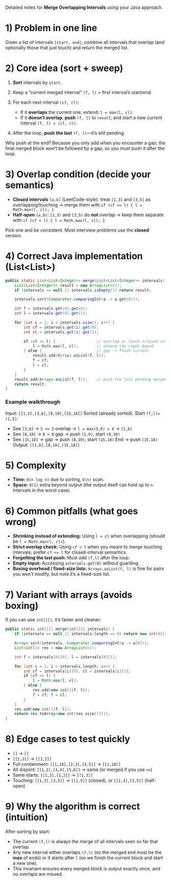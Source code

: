 Detailed notes for **Merge Overlapping Intervals** using your Java approach.

# 1) Problem in one line

Given a list of intervals `[start, end]`, combine all intervals that overlap (and optionally those that just touch) and return the merged list.

# 2) Core idea (sort + sweep)

1. **Sort** intervals by `start`.
2. Keep a “current merged interval” `(f, l)` = first interval’s start/end.
3. For each next interval `(cf, cl)`:

   * If it **overlaps** the current one, extend: `l = max(l, cl)`.
   * If it **doesn’t overlap**, **push** `(f, l)` to `result`, and start a new current interval `(f, l) = (cf, cl)`.
4. After the loop, **push the last** `(f, l)`—it’s still pending.

Why push at the end? Because you only add when you encounter a gap; the final merged block won’t be followed by a gap, so you must push it after the loop.

# 3) Overlap condition (decide your semantics)

* **Closed intervals** `[a,b]` (LeetCode-style): treat `[1,3]` and `[3,5]` as overlapping/touching → merge them with
  `if (cf <= l) { l = Math.max(l, cl); }`
* **Half-open** `[a,b)`: `[1,3)` and `[3,5)` do **not** overlap → keep them separate with
  `if (cf < l) { l = Math.max(l, cl); }`

Pick one and be consistent. Most interview problems use the **closed** version.

# 4) Correct Java implementation (List\<List<Integer>>)

```java
public static List<List<Integer>> merge(List<List<Integer>> intervals) {
    List<List<Integer>> result = new ArrayList<>();
    if (intervals == null || intervals.isEmpty()) return result;

    intervals.sort(Comparator.comparingInt(a -> a.get(0)));

    int f = intervals.get(0).get(0);
    int l = intervals.get(0).get(1);

    for (int i = 1; i < intervals.size(); i++) {
        int cf = intervals.get(i).get(0);
        int cl = intervals.get(i).get(1);

        if (cf <= l) {                  // overlap or touch (closed intervals)
            l = Math.max(l, cl);        // extend the right bound
        } else {                        // gap -> flush current
            result.add(Arrays.asList(f, l));
            f = cf;
            l = cl;
        }
    }
    result.add(Arrays.asList(f, l));    // push the last pending merged interval
    return result;
}
```

### Example walkthrough

Input: `[[1,5],[3,6],[8,10],[15,18]]`
Sorted (already sorted). Start `(f,l)=(1,5)`:

* See `[3,6]` → `3 <= 5` overlap → `l = max(5,6) = 6` → `(1,6)`
* See `[8,10]` → `8 > 6` gap → push `(1,6)`, start `(8,10)`
* See `[15,18]` → gap → push `(8,10)`, start `(15,18)`
  End → push `(15,18)`
  Output: `[[1,6],[8,10],[15,18]]`

# 5) Complexity

* **Time:** `O(n log n)` due to sorting, `O(n)` scan.
* **Space:** `O(1)` extra beyond output (the output itself can hold up to `n` intervals in the worst case).

# 6) Common pitfalls (what goes wrong)

* **Shrinking instead of extending:** Using `l = cl` when overlapping (should be `l = Math.max(l, cl)`).
* **Strict overlap check:** Using `cf < l` when you meant to merge touching intervals; prefer `cf <= l` for closed-interval semantics.
* **Forgetting the last push:** Must add `(f,l)` after the loop.
* **Empty input:** Accessing `intervals.get(0)` without guarding.
* **Boxing overhead / fixed-size lists:** `Arrays.asList(f, l)` is fine for pairs you won’t modify, but note it’s a fixed-size list.

# 7) Variant with arrays (avoids boxing)

If you can use `int[][]`, it’s faster and cleaner:

```java
public static int[][] merge(int[][] intervals) {
    if (intervals == null || intervals.length == 0) return new int[0][2];

    Arrays.sort(intervals, Comparator.comparingInt(a -> a[0]));
    List<int[]> res = new ArrayList<>();

    int f = intervals[0][0], l = intervals[0][1];

    for (int i = 1; i < intervals.length; i++) {
        int cf = intervals[i][0], cl = intervals[i][1];
        if (cf <= l) {
            l = Math.max(l, cl);
        } else {
            res.add(new int[]{f, l});
            f = cf; l = cl;
        }
    }
    res.add(new int[]{f, l});
    return res.toArray(new int[res.size()][]);
}
```

# 8) Edge cases to test quickly

* `[]` → `[]`
* `[[1,2]]` → `[[1,2]]`
* Full containment: `[[1,10],[2,3],[4,5]]` → `[[1,10]]`
* All disjoint: `[[1,2],[3,4],[5,6]]` → same (or merged if you use `<=`)
* Same starts: `[[1,3],[1,2]]` → `[[1,3]]`
* Touching: `[[1,3],[3,5]]` → `[[1,5]]` (closed), or `[[1,3],[3,5]]` (half-open)

# 9) Why the algorithm is correct (intuition)

After sorting by start:

* The current `(f,l)` is always the merge of all intervals seen so far that overlap.
* Any new interval either overlaps `(f,l)` (so the merged end must be the **max** of ends) or it starts after `l` (so we finish the current block and start a new one).
* This invariant ensures every merged block is output exactly once, and no overlaps are missed.

